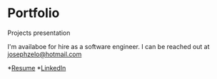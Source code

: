 # Portfolio
Projects presentation

I'm availaboe for hire as a software engineer. I can be reached out at josephzelo@hotmail.com

 *[Resume](https://github.com/caozh/Portfolio/blob/master/Resume.pdf)
 *[LinkedIn](https://www.linkedin.com/in/zhihao-cao-7b6133a3/)
